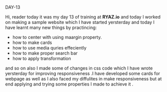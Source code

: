DAY-13

Hi, reader today it was my day 13 of training at **RYAZ.io** and today I worked on making a sample website which I have started yersterday and today I have learnt many new things by practincing:

* how to center with using maargin property.
* how to make cards 
* how to use media quries effeciently
* how to make proper search bar
* how to apply transformation
   
and so on also I made some of changes in css code which I have wrote yersterday  for improving responsiveness .I have developed some cards for webpage as well as  I also faced my diffulites in make responsiveness but at end applying and trying  some properties I made to achieve it .